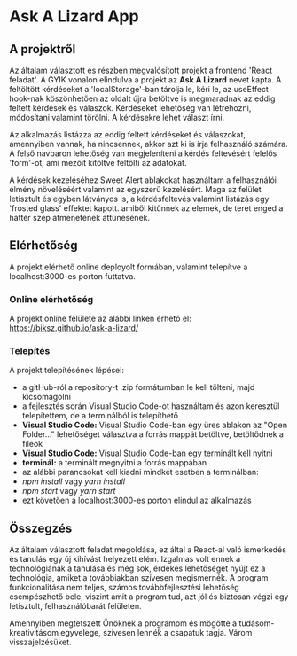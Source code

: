 # Ask A Lizard App

## A projektről

Az általam választott és részben megvalósított projekt a frontend 'React feladat'. A GYIK vonalon elindulva a projekt az **Ask A Lizard** nevet kapta. A feltöltött kérdéseket a 'localStorage'-ban tárolja le, kéri le, az useEffect hook-nak köszönhetően az oldalt újra betöltve is megmaradnak az eddig feltett kérdések és válaszok. Kérdéseket lehetőség van létrehozni, módosítani valamint törölni. A kérdésekre lehet választ írni.

Az alkalmazás listázza az eddig feltett kérdéseket és válaszokat, amennyiben vannak, ha nincsennek, akkor azt ki is írja felhasználó számára. A felső navbaron lehetőség van megjeleníteni a kérdés feltevésért felelős 'form'-ot, ami mezőit kitöltve feltölti az adatokat.

A kérdések kezeléséhez Sweet Alert ablakokat használtam a felhasználói élmény növeléséért valamint az egyszerű kezelésért. Maga az felület letisztult és egyben látványos is, a kérdésfeltevés valamint listázás egy 'frosted glass' effektet kapott. amiből kitűnnek az elemek, de teret enged a háttér szép átmenetének áttűnésének.

## Elérhetőség

A projekt elérhető online deployolt formában, valamint telepítve a localhost:3000-es porton futtatva.

### Online elérhetőség

A projekt online felülete az alábbi linken érhető el:
https://biksz.github.io/ask-a-lizard/

### Telepítés

A projekt telepítésének lépései:
- a gitHub-ról a repository-t .zip formátumban le kell tölteni, majd kicsomagolni
- a fejlesztés során Visual Studio Code-ot használtam és azon keresztül telepítettem, de a terminálból is telepíthető
- **Visual Studio Code:** Visual Studio Code-ban egy üres ablakon az "Open Folder..." lehetőséget választva a forrás mappát betöltve, betöltődnek a fileok
- **Visual Studio Code:** Visual Studio Code-ban egy terminált kell nyitni
- **terminál:** a terminált megnyitni a forrás mappában
- az alábbi parancsokat kell kiadni mindkét esetben a terminálban:
- *npm install* vagy *yarn install*
- *npm start* vagy *yarn start*
- ezt követően a localhost:3000-es porton elindul az alkalmazás

## Összegzés

Az általam választott feladat megoldása, ez által a React-al való ismerkedés és tanulás egy új kihívást helyezett elém. Izgalmas volt ennek a technológiának a tanulása és még sok, érdekes lehetőséget nyújt ez a technológia, amiket a továbbiakban szívesen megismernék. A program funkcionalitása nem teljes, számos továbbfejlesztési lehetőség csempészhető bele, viszint amit a program tud, azt jól és biztosan végzi egy letisztult, felhasználóbarát felületen.

Amennyiben megtetszett Önöknek a programom és mögötte a tudásom-kreativitásom egyvelege, szívesen lennék a csapatuk tagja. Várom visszajelzésüket.
